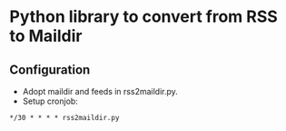 # Python library to convert from RSS to Maildir

## Configuration

- Adopt maildir and feeds in rss2maildir.py.
- Setup cronjob:

```
*/30 * * * * rss2maildir.py
```
